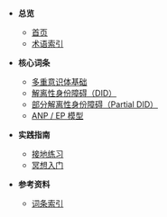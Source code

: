 - **总览**
  - [首页](#/README_wiki)
  - [术语索引](index.md)

- **核心词条**
  - [多重意识体基础](entries/plurality-basics.md)
  - [解离性身份障碍（DID）](<entries/诊断与临床/解离性身份障碍.md>)
  - [部分解离性身份障碍（Partial DID）](<entries/诊断与临床/部分解离性身份障碍.md>)
  - [ANP / EP 模型](<entries/系统体验与机制/ANP-EP 模型.md>)

- **实践指南**
  - [接地练习](<entries/实践与支持/接地.md>)
  - [冥想入门](<entries/实践与支持/冥想.md>)

- **参考资料**
  - [词条索引](index.md)
